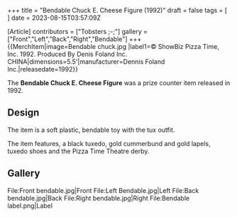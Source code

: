 +++
title = "Bendable Chuck E. Cheese Figure (1992)"
draft = false
tags = [ ]
date = 2023-08-15T03:57:09Z

[Article]
contributors = ["Tobsters ;-;"]
gallery = ["Front","Left","Back","Right","Bendable"]
+++
{{MerchItem|image=Bendable chuck.jpg |label1=© ShowBiz Pizza Time, Inc. 1992. Produced By Denis Foland Inc. CHINA|dimensions=5.5'|manufacturer=Dennis Foland Inc.|releasedate=1992}}

The **Bendable Chuck E. Cheese Figure** was a prize counter item released in 1992.

## Design ##
The item is a soft plastic, bendable toy with the tux outfit.

The item features, a black tuxedo, gold cummerbund and gold lapels, tuxedo shoes and the Pizza Time Theatre derby.

## Gallery ##
<gallery>
File:Front bendable.jpg|Front
File:Left Bendable.jpg|Left
File:Back bendable.jpg|Back
File:Right bendable.jpg|Right
File:Bendable label.png|Label
</gallery>